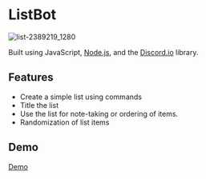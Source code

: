 # ListBot

![list-2389219_1280](https://user-images.githubusercontent.com/40414974/93729274-9e609b00-fb78-11ea-8a8b-6d030a5c29e7.png)

Built using JavaScript, [Node.js](https://nodejs.org/en/), and the [Discord.io](https://www.npmjs.com/package/discord.io) library.

## Features

* Create a simple list using commands
* Title the list
* Use the list for note-taking or ordering of items.
* Randomization of list items

## Demo

[Demo](https://www.youtube.com/watch?v=5LiHymgF1wk)

